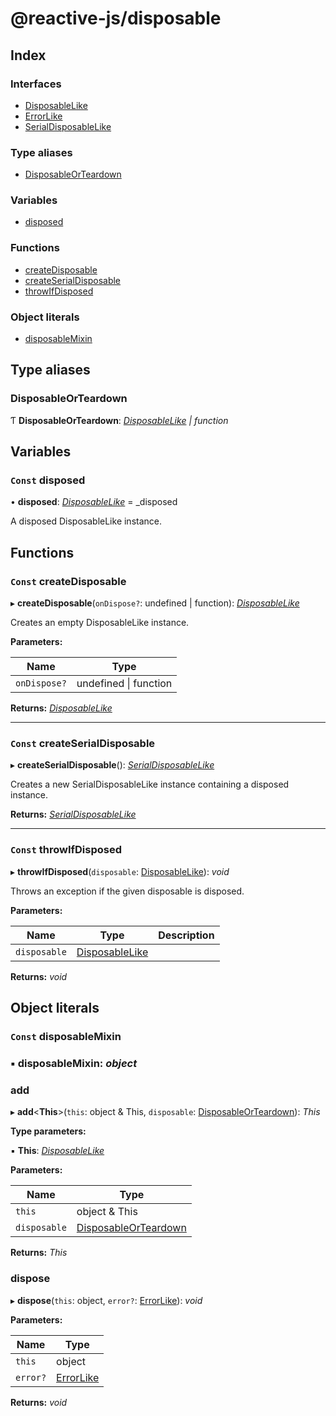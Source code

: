 
# @reactive-js/disposable

## Index

### Interfaces

* [DisposableLike](interfaces/disposablelike.md)
* [ErrorLike](interfaces/errorlike.md)
* [SerialDisposableLike](interfaces/serialdisposablelike.md)

### Type aliases

* [DisposableOrTeardown](README.md#disposableorteardown)

### Variables

* [disposed](README.md#const-disposed)

### Functions

* [createDisposable](README.md#const-createdisposable)
* [createSerialDisposable](README.md#const-createserialdisposable)
* [throwIfDisposed](README.md#const-throwifdisposed)

### Object literals

* [disposableMixin](README.md#const-disposablemixin)

## Type aliases

###  DisposableOrTeardown

Ƭ **DisposableOrTeardown**: *[DisposableLike](interfaces/disposablelike.md) | function*

## Variables

### `Const` disposed

• **disposed**: *[DisposableLike](interfaces/disposablelike.md)* =  _disposed

A disposed DisposableLike instance.

## Functions

### `Const` createDisposable

▸ **createDisposable**(`onDispose?`: undefined | function): *[DisposableLike](interfaces/disposablelike.md)*

Creates an empty DisposableLike instance.

**Parameters:**

Name | Type |
------ | ------ |
`onDispose?` | undefined &#124; function |

**Returns:** *[DisposableLike](interfaces/disposablelike.md)*

___

### `Const` createSerialDisposable

▸ **createSerialDisposable**(): *[SerialDisposableLike](interfaces/serialdisposablelike.md)*

Creates a new SerialDisposableLike instance containing a disposed instance.

**Returns:** *[SerialDisposableLike](interfaces/serialdisposablelike.md)*

___

### `Const` throwIfDisposed

▸ **throwIfDisposed**(`disposable`: [DisposableLike](interfaces/disposablelike.md)): *void*

Throws an exception if the given disposable is disposed.

**Parameters:**

Name | Type | Description |
------ | ------ | ------ |
`disposable` | [DisposableLike](interfaces/disposablelike.md) |   |

**Returns:** *void*

## Object literals

### `Const` disposableMixin

### ▪ **disposableMixin**: *object*

###  add

▸ **add**<**This**>(`this`: object & This, `disposable`: [DisposableOrTeardown](README.md#disposableorteardown)): *This*

**Type parameters:**

▪ **This**: *[DisposableLike](interfaces/disposablelike.md)*

**Parameters:**

Name | Type |
------ | ------ |
`this` | object & This |
`disposable` | [DisposableOrTeardown](README.md#disposableorteardown) |

**Returns:** *This*

###  dispose

▸ **dispose**(`this`: object, `error?`: [ErrorLike](interfaces/errorlike.md)): *void*

**Parameters:**

Name | Type |
------ | ------ |
`this` | object |
`error?` | [ErrorLike](interfaces/errorlike.md) |

**Returns:** *void*
